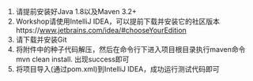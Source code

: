 1. 请提前安装好Java 1.8以及Maven 3.2+
2. Workshop请使用IntelliJ IDEA，可以提前下载并安装它的社区版本https://www.jetbrains.com/idea/#chooseYourEdition
3. 请下载并安装Git
4. 将附件中的种子代码解压，然后在命令行下进入项目根目录执行maven命令 mvn clean install.  出现success即可
5. 将项目导入(通过pom.xml)到IntelliJ IDEA，成功运行测试代码即可 
